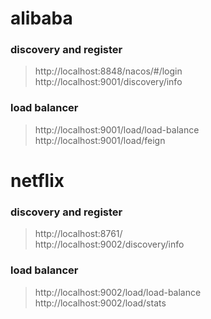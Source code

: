# alibaba

### discovery and register

> http://localhost:8848/nacos/#/login  
> http://localhost:9001/discovery/info

### load balancer

> http://localhost:9001/load/load-balance  
> http://localhost:9001/load/feign

# netflix

### discovery and register

> http://localhost:8761/  
> http://localhost:9002/discovery/info

### load balancer

> http://localhost:9002/load/load-balance  
> http://localhost:9002/load/stats

